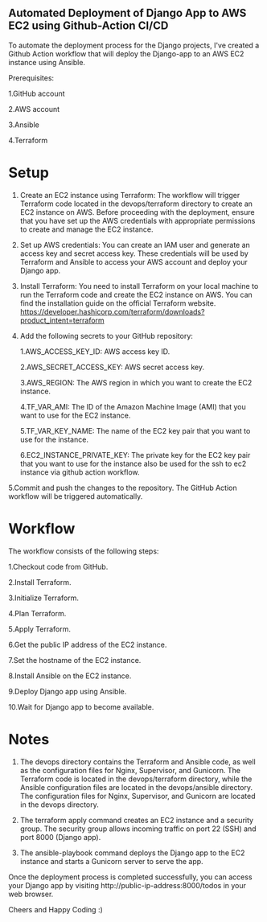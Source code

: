 ## Automated Deployment of Django App to AWS EC2 using Github-Action CI/CD

To automate the deployment process for the Django projects, I've created a Github Action workflow that will deploy the Django-app to an AWS EC2 instance using Ansible.

Prerequisites:

1.GitHub account

2.AWS account

3.Ansible

4.Terraform

# Setup

1. Create an EC2 instance using Terraform: The workflow will trigger Terraform code located in the devops/terraform directory to create an EC2 instance on AWS. Before proceeding with the deployment, ensure that you have set up the AWS credentials with appropriate permissions to create and manage the EC2 instance.

2. Set up AWS credentials: You can create an IAM user and generate an access key and secret access key. These credentials will be used by Terraform and Ansible to access your AWS account and deploy your Django app.

3. Install Terraform: You need to install Terraform on your local machine to run the Terraform code and create the EC2 instance on AWS.
 You can find the installation guide on the official Terraform website.
https://developer.hashicorp.com/terraform/downloads?product_intent=terraform

4. Add the following secrets to your GitHub repository:

   1.AWS_ACCESS_KEY_ID: AWS access key ID.

   2.AWS_SECRET_ACCESS_KEY: AWS secret access key.

   3.AWS_REGION: The AWS region in which you want to create the EC2 instance.

   4.TF_VAR_AMI: The ID of the Amazon Machine Image (AMI) that you want to use for the EC2 instance.

   5.TF_VAR_KEY_NAME: The name of the EC2 key pair that you want to use for the instance.

   6.EC2_INSTANCE_PRIVATE_KEY: The private key for the EC2 key pair that you want to use for the instance also be used for the ssh to ec2 instance via        github action workflow.


5.Commit and push the changes to the repository. The GitHub Action workflow will be triggered automatically.

# Workflow

The workflow consists of the following steps:

1.Checkout code from GitHub.

2.Install Terraform.

3.Initialize Terraform.

4.Plan Terraform.

5.Apply Terraform.

6.Get the public IP address of the EC2 instance.

7.Set the hostname of the EC2 instance.

8.Install Ansible on the EC2 instance.

9.Deploy Django app using Ansible.

10.Wait for Django app to become available.

# Notes

1. The devops directory contains the Terraform and Ansible code, as well as the configuration files for Nginx, Supervisor, and Gunicorn. The Terraform code is located in the devops/terraform directory, while the Ansible configuration files are located in the devops/ansible directory. The configuration files for Nginx, Supervisor, and Gunicorn are located in the devops directory.

1. The terraform apply command creates an EC2 instance and a security group. The security group allows incoming traffic on port 22 (SSH) and port 8000 (Django app).

2. The ansible-playbook command deploys the Django app to the EC2 instance and starts a Gunicorn server to serve the app.


Once the deployment process is completed successfully, you can access your Django app by visiting http://public-ip-address:8000/todos in your web browser.

 Cheers and Happy Coding :)

